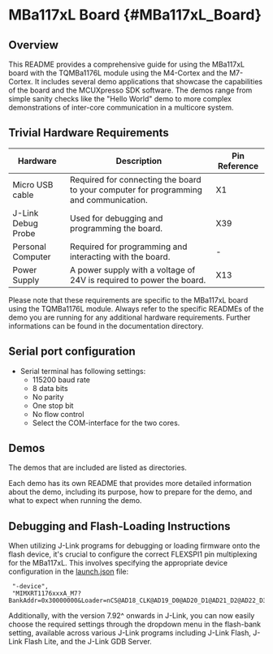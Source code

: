 MBa117xL Board {#MBa117xL_Board}
==============

## Overview
This README provides a comprehensive guide for using the MBa117xL board with the TQMBa1176L module using the M4-Cortex and the M7-Cortex. It includes several demo applications that showcase the capabilities of the board and the MCUXpresso SDK software. The demos range from simple sanity checks like the "Hello World" demo to more complex demonstrations of inter-core communication in a multicore system.

## Trivial Hardware Requirements

| Hardware           | Description                                                                           | Pin Reference |
| ------------------ | ------------------------------------------------------------------------------------- | ------------- |
| Micro USB cable    | Required for connecting the board to your computer for programming and communication. | X1            |
| J-Link Debug Probe | Used for debugging and programming the board.                                         | X39           |
| Personal Computer  | Required for programming and interacting with the board.                              | -             |
| Power Supply       | A power supply with a voltage of 24V is required to power the board.                  | X13           |

Please note that these requirements are specific to the MBa117xL board using the TQMBa1176L module. Always refer to the specific READMEs of the demo you are running for any additional hardware requirements. Further informations can be found in the documentation directory.

## Serial port configuration
- Serial terminal has following settings:
   - 115200 baud rate
   - 8 data bits
   - No parity
   - One stop bit
   - No flow control
   - Select the COM-interface for the two cores.


## Demos
The demos that are included are listed as directories.

Each demo has its own README that provides more detailed information about the demo, including its purpose, how to prepare for the demo, and what to expect when running the demo.

## Debugging and Flash-Loading Instructions

When utilizing J-Link programs for debugging or loading firmware onto the flash device, it's crucial to configure the correct FLEXSPI1 pin multiplexing for the MBa117xL. This involves specifying the appropriate device configuration in the [launch.json](../../templates/launch.json) file:

```
 "-device",
 "MIMXRT1176xxxA_M7?BankAddr=0x30000000&Loader=nCS@AD18_CLK@AD19_D0@AD20_D1@AD21_D2@AD22_D3@AD23&BankAddr=0x60000000&Loader=nCS@SDB100_CLK@SDB101_D0@SDB102_D1@SDB103_D2@SDB104_D3@SDB105"
```

Additionally, with the version 7.92^ onwards in J-Link, you can now easily choose the required settings through the dropdown menu in the flash-bank setting, available across various J-Link programs including J-Link Flash, J-Link Flash Lite, and the J-Link GDB Server. 
